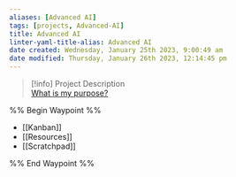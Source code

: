 ```yaml
---
aliases: [Advanced AI]
tags: [projects, Advanced-AI]
title: Advanced AI
linter-yaml-title-alias: Advanced AI
date created: Wednesday, January 25th 2023, 9:00:49 am
date modified: Thursday, January 26th 2023, 12:14:45 pm
---
```


> [!info] Project Description  
> [What is my purpose?](https://youtu.be/X7HmltUWXgs)

%% Begin Waypoint %%

- [[Kanban]]
- [[Resources]]
- [[Scratchpad]]

%% End Waypoint %%
